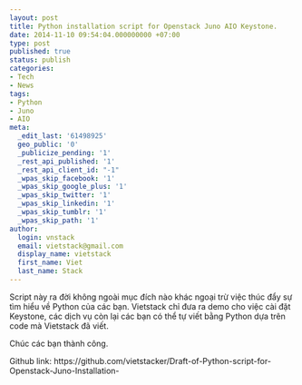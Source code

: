 ```yaml
---
layout: post
title: Python installation script for Openstack Juno AIO Keystone.
date: 2014-11-10 09:54:04.000000000 +07:00
type: post
published: true
status: publish
categories:
- Tech
- News
tags:
- Python
- Juno
- AIO
meta:
  _edit_last: '61498925'
  geo_public: '0'
  _publicize_pending: '1'
  _rest_api_published: '1'
  _rest_api_client_id: "-1"
  _wpas_skip_facebook: '1'
  _wpas_skip_google_plus: '1'
  _wpas_skip_twitter: '1'
  _wpas_skip_linkedin: '1'
  _wpas_skip_tumblr: '1'
  _wpas_skip_path: '1'
author:
  login: vnstack
  email: vietstack@gmail.com
  display_name: vietstack
  first_name: Viet
  last_name: Stack
---
```

<p>Script này ra đời không ngoài mục đích nào khác ngoại trừ việc thúc đẩy sự tìm hiểu về Python của các bạn. Vietstack chỉ đưa ra demo cho việc cài đặt Keystone, các dịch vụ còn lại các bạn có thể tự viết bằng Python dựa trên code mà Vietstack đã viết.</p>
<p>Chúc các bạn thành công.</p>
<p>Github link: https://github.com/vietstacker/Draft-of-Python-script-for-Openstack-Juno-Installation-</p>

